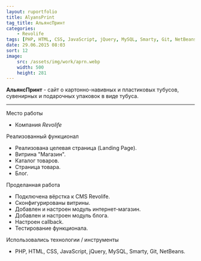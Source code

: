 ```yaml
---
layout: ruportfolio
title: AlyansPrint
tag_title: АльянсПринт
categories:
    - Revolife
tags: [PHP, HTML, CSS, JavaScript, jQuery, MySQL, Smarty, Git, NetBeans]
date: 29.06.2015 08:03
sort: 12
image: 
    src: /assets/img/work/aprn.webp 
    width: 500
    height: 281
---
```


**АльянсПринт** - сайт о картонно-навивных и пластиковых тубусов, сувенирных и подарочных упаковок в виде тубуса.

---

Место работы

* Компания _Revolife_

Реализованный функционал

* Реализована целевая страница (Landing Page).
* Витрина "Магазин".
* Каталог товаров.
* Страница товара.
* Блог.

Проделанная работа

* Подключена вёрстка к CMS Revolife.
* Сконфигурированы витрины.
* Добавлен и настроен модуль интернет-магазин.
* Добавлен и настроен модуль блога.
* Настроен сallback.
* Тестирование функционала.

Использовались технологии / инструменты

* PHP, HTML, CSS, JavaScript, jQuery, MySQL, Smarty, Git, NetBeans.

